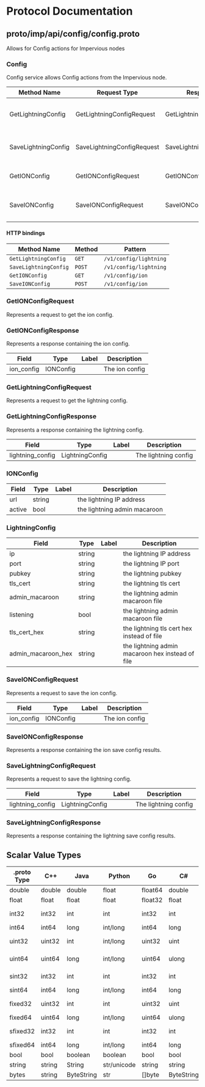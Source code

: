 # Protocol Documentation
<a name="top"></a>

<!--
## Table of Contents

- [proto/imp/api/config/config.proto](#proto/imp/api/config/config.proto)
    - [GetIONConfigRequest](#configs.GetIONConfigRequest)
    - [GetIONConfigResponse](#configs.GetIONConfigResponse)
    - [GetLightningConfigRequest](#configs.GetLightningConfigRequest)
    - [GetLightningConfigResponse](#configs.GetLightningConfigResponse)
    - [IONConfig](#configs.IONConfig)
    - [LightningConfig](#configs.LightningConfig)
    - [SaveIONConfigRequest](#configs.SaveIONConfigRequest)
    - [SaveIONConfigResponse](#configs.SaveIONConfigResponse)
    - [SaveLightningConfigRequest](#configs.SaveLightningConfigRequest)
    - [SaveLightningConfigResponse](#configs.SaveLightningConfigResponse)
  
    - [Config](#configs.Config)
  
- [Scalar Value Types](#scalar-value-types)



<a name="proto/imp/api/config/config.proto"></a>
<p align="right"><a href="#top">Top</a></p>

-->

## proto/imp/api/config/config.proto
Allows for Config actions for Impervious nodes



<a name="configs.Config"></a>

### Config
Config service allows Config actions from the Impervious node.

| Method Name | Request Type | Response Type | Description |
| ----------- | ------------ | ------------- | ------------|
| GetLightningConfig | GetLightningConfigRequest | GetLightningConfigResponse | GetLightningConfig gets the lightning configs for the daemon. |
| SaveLightningConfig | SaveLightningConfigRequest | SaveLightningConfigResponse | SaveLightningConfig save the lightning config and restart the daemon. |
| GetIONConfig | GetIONConfigRequest | GetIONConfigResponse | GetIONConfig gets the ion configs for the daemon. |
| SaveIONConfig | SaveIONConfigRequest | SaveIONConfigResponse | SaveIONConfig will save the ion config and restart the daemon. |


#### HTTP bindings

| Method Name | Method | Pattern |
| ----------- | ------ | ------- |
| `GetLightningConfig` | `GET` | `/v1/config/lightning`
| `SaveLightningConfig` | `POST` | `/v1/config/lightning`
| `GetIONConfig` | `GET` | `/v1/config/ion`
| `SaveIONConfig` | `POST` | `/v1/config/ion` <!-- end services -->



<a name="configs.GetIONConfigRequest"></a>

### GetIONConfigRequest
Represents a request to get the ion config.






<a name="configs.GetIONConfigResponse"></a>

### GetIONConfigResponse
Represents a response containing the ion config.


| Field | Type | Label | Description |
| ----- | ---- | ----- | ----------- |
| ion_config | IONConfig |  | The ion config |






<a name="configs.GetLightningConfigRequest"></a>

### GetLightningConfigRequest
Represents a request to get the lightning config.






<a name="configs.GetLightningConfigResponse"></a>

### GetLightningConfigResponse
Represents a response containing the lightning config.


| Field | Type | Label | Description |
| ----- | ---- | ----- | ----------- |
| lightning_config | LightningConfig |  | The lightning config |






<a name="configs.IONConfig"></a>

### IONConfig



| Field | Type | Label | Description |
| ----- | ---- | ----- | ----------- |
| url | string |  | the lightning IP address |
| active | bool |  | the lightning admin macaroon |






<a name="configs.LightningConfig"></a>

### LightningConfig



| Field | Type | Label | Description |
| ----- | ---- | ----- | ----------- |
| ip | string |  | the lightning IP address |
| port | string |  | the lightning IP port |
| pubkey | string |  | the lightning pubkey |
| tls_cert | string |  | the lightning tls cert |
| admin_macaroon | string |  | the lightning admin macaroon file |
| listening | bool |  | the lightning admin macaroon file |
| tls_cert_hex | string |  | the lightning tls cert hex instead of file |
| admin_macaroon_hex | string |  | the lightning admin macaroon hex instead of file |






<a name="configs.SaveIONConfigRequest"></a>

### SaveIONConfigRequest
Represents a request to save the ion config.


| Field | Type | Label | Description |
| ----- | ---- | ----- | ----------- |
| ion_config | IONConfig |  | The ion config |






<a name="configs.SaveIONConfigResponse"></a>

### SaveIONConfigResponse
Represents a response containing the ion save config results.






<a name="configs.SaveLightningConfigRequest"></a>

### SaveLightningConfigRequest
Represents a request to save the lightning config.


| Field | Type | Label | Description |
| ----- | ---- | ----- | ----------- |
| lightning_config | LightningConfig |  | The lightning config |






<a name="configs.SaveLightningConfigResponse"></a>

### SaveLightningConfigResponse
Represents a response containing the lightning save config results.





 <!-- end messages -->

 <!-- end enums -->

 <!-- end HasExtensions -->

## Scalar Value Types

| .proto Type | C++ | Java | Python | Go | C# | PHP | Ruby |
| ----------- | --- | ---- | ------ | -- | -- | --- | ---- |
| <a name="double" /> double | double | double | float | float64 | double | float | Float |
| <a name="float" /> float | float | float | float | float32 | float | float | Float |
| <a name="int32" /> int32 | int32 | int | int | int32 | int | integer | Bignum or Fixnum (as required) |
| <a name="int64" /> int64 | int64 | long | int/long | int64 | long | integer/string | Bignum |
| <a name="uint32" /> uint32 | uint32 | int | int/long | uint32 | uint | integer | Bignum or Fixnum (as required) |
| <a name="uint64" /> uint64 | uint64 | long | int/long | uint64 | ulong | integer/string | Bignum or Fixnum (as required) |
| <a name="sint32" /> sint32 | int32 | int | int | int32 | int | integer | Bignum or Fixnum (as required) |
| <a name="sint64" /> sint64 | int64 | long | int/long | int64 | long | integer/string | Bignum |
| <a name="fixed32" /> fixed32 | uint32 | int | int | uint32 | uint | integer | Bignum or Fixnum (as required) |
| <a name="fixed64" /> fixed64 | uint64 | long | int/long | uint64 | ulong | integer/string | Bignum |
| <a name="sfixed32" /> sfixed32 | int32 | int | int | int32 | int | integer | Bignum or Fixnum (as required) |
| <a name="sfixed64" /> sfixed64 | int64 | long | int/long | int64 | long | integer/string | Bignum |
| <a name="bool" /> bool | bool | boolean | boolean | bool | bool | boolean | TrueClass/FalseClass |
| <a name="string" /> string | string | String | str/unicode | string | string | string | String (UTF-8) |
| <a name="bytes" /> bytes | string | ByteString | str | []byte | ByteString | string | String (ASCII-8BIT) |

